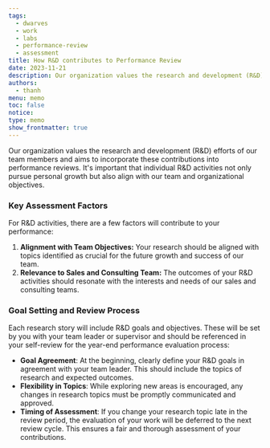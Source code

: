 ```yaml
---
tags:
  - dwarves
  - work
  - labs
  - performance-review
  - assessment
title: How R&D contributes to Performance Review
date: 2023-11-21
description: Our organization values the research and development (R&D) efforts of our team members and aims to incorporate these contributions into performance reviews. It's important that individual R&D activities not only pursue personal growth but also align with our team and organizational objectives.
authors:
  - thanh
menu: memo
toc: false
notice: 
type: memo
show_frontmatter: true
---
```

Our organization values the research and development (R&D) efforts of our team members and aims to incorporate these contributions into performance reviews. It's important that individual R&D activities not only pursue personal growth but also align with our team and organizational objectives.

### ****Key Assessment Factors****

For R&D activities, there are a few factors will contribute to your performance:

1. **Alignment with Team Objectives:** Your research should be aligned with topics identified as crucial for the future growth and success of our team.
2. **Relevance to Sales and Consulting Team:** The outcomes of your R&D activities should resonate with the interests and needs of our sales and consulting teams.

### ****Goal Setting and Review Process****

Each research story will include R&D goals and objectives. These will be set by you with your team leader or supervisor and should be referenced in your self-review for the year-end performance evaluation process:

- **Goal Agreement**: At the beginning, clearly define your R&D goals in agreement with your team leader. This should include the topics of research and expected outcomes.
- **Flexibility in Topics**: While exploring new areas is encouraged, any changes in research topics must be promptly communicated and approved.
- **Timing of Assessment**: If you change your research topic late in the review period, the evaluation of your work will be deferred to the next review cycle. This ensures a fair and thorough assessment of your contributions.